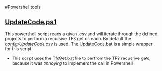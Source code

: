 #Powershell tools

## [UpdateCode.ps1](/UpdateCode.ps1)
This powershell script reads a given .csv and will iterate through the defined projects to perform a
recursive TFS get on each. By default the [_config/UpdateCode.csv_](/config/UpdateCode.csv) is used. The [UpdateCode.bat](/_bat/UpdateCode.bat) is a simple wrapper for this script.
- This script uses the [TfsGet.bat](/_ps/TfsGet.bat) file to perfrom the TFS recusrive gets, because it was _annoying_ to implement the call in Powershell.

